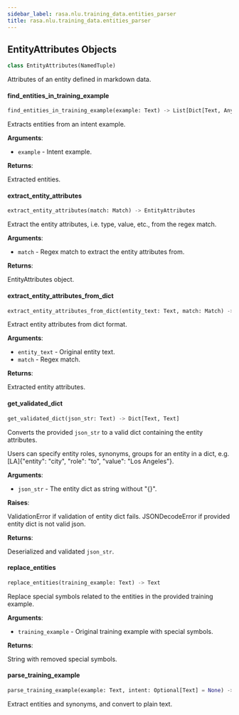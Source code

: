 ```yaml
---
sidebar_label: rasa.nlu.training_data.entities_parser
title: rasa.nlu.training_data.entities_parser
---
```


## EntityAttributes Objects

```python
class EntityAttributes(NamedTuple)
```

Attributes of an entity defined in markdown data.

#### find\_entities\_in\_training\_example

```python
find_entities_in_training_example(example: Text) -> List[Dict[Text, Any]]
```

Extracts entities from an intent example.

**Arguments**:

- `example` - Intent example.
  

**Returns**:

  Extracted entities.

#### extract\_entity\_attributes

```python
extract_entity_attributes(match: Match) -> EntityAttributes
```

Extract the entity attributes, i.e. type, value, etc., from the
regex match.

**Arguments**:

- `match` - Regex match to extract the entity attributes from.
  

**Returns**:

  EntityAttributes object.

#### extract\_entity\_attributes\_from\_dict

```python
extract_entity_attributes_from_dict(entity_text: Text, match: Match) -> EntityAttributes
```

Extract entity attributes from dict format.

**Arguments**:

- `entity_text` - Original entity text.
- `match` - Regex match.
  

**Returns**:

  Extracted entity attributes.

#### get\_validated\_dict

```python
get_validated_dict(json_str: Text) -> Dict[Text, Text]
```

Converts the provided `json_str` to a valid dict containing the entity
attributes.

Users can specify entity roles, synonyms, groups for an entity in a dict, e.g.
[LA]{&quot;entity&quot;: &quot;city&quot;, &quot;role&quot;: &quot;to&quot;, &quot;value&quot;: &quot;Los Angeles&quot;}.

**Arguments**:

- `json_str` - The entity dict as string without &quot;{}&quot;.
  

**Raises**:

  ValidationError if validation of entity dict fails.
  JSONDecodeError if provided entity dict is not valid json.
  

**Returns**:

  Deserialized and validated `json_str`.

#### replace\_entities

```python
replace_entities(training_example: Text) -> Text
```

Replace special symbols related to the entities in the provided
training example.

**Arguments**:

- `training_example` - Original training example with special symbols.
  

**Returns**:

  String with removed special symbols.

#### parse\_training\_example

```python
parse_training_example(example: Text, intent: Optional[Text] = None) -> "Message"
```

Extract entities and synonyms, and convert to plain text.

